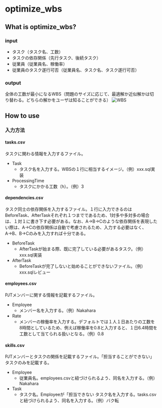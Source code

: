 # optimize_wbs 
## What is optimize_wbs?

### input
- タスク（タスク名、工数）
- タスクの依存関係（先行タスク、後続タスク）
- 従業員（従業員名、稼働率）
- 従業員のタスク遂行可否（従業員名、タスク名、タスク遂行可否）

### output
全体の工数が最小になるWBS（問題のサイズに応じて、最適解か近似解かは切り替わる。どちらの解かをユーザは知ることができる）
![WBS](https://github.com/user-attachments/assets/b0f94470-ee07-4336-8bdf-34697f4a2cf7)

## How to use
### 入力方法
#### tasks.csv
タスクに関わる情報を入力するファイル。

- Task
  - タスク名を入力する。WBSの１行に相当するイメージ。（例）xxx.sql実装
- ProcessingTime
  - タスクにかかる工数（h）。（例）3

#### dependencies.csv
タスク同士の依存関係を入力するファイル。１行に入力できるのはBeforeTask、AfterTaskそれぞれ１つまでであるため、1対多や多対多の場合は、１対１に書き下す必要がある。なお、A→B→Cのような依存関係を表現したい際は、A→Cの依存関係は自動で考慮されるため、入力する必要はなく、A→B、B→Cのみを入力すれば十分である。

- BeforeTask
  - AfterTaskが始まる際、既に完了している必要があるタスク。（例）xxx.sql実装
- AfterTask
  - BeforeTaskが完了しないと始めることができないファイル。（例）xxx.sqlレビュー

#### employees.csv
PJTメンバーに関する情報を記載するファイル。
- Employee
  - メンバー名を入力する。（例）Nakahara
- Rate
  - メンバーの稼働率を入力する。デフォルトでは１人１日あたりの工数を8時間としているため、例えば稼働率を0.8と入力すると、１日6.4時間を工数として当てられる扱いとなる。（例）0.8

#### skills.csv
PJTメンバーとタスクの関係を記載するファイル。「担当することができない」タスクのみを記載する。

- Employee
  - 従業員名。employees.csvと紐づけられるよう、同名を入力する。（例）Nakahara
- Task
  - タスク名。Employeeが「担当できない
  タスク名を入力する。tasks.csvと紐づけられるよう、同名を入力する。（例）バク転